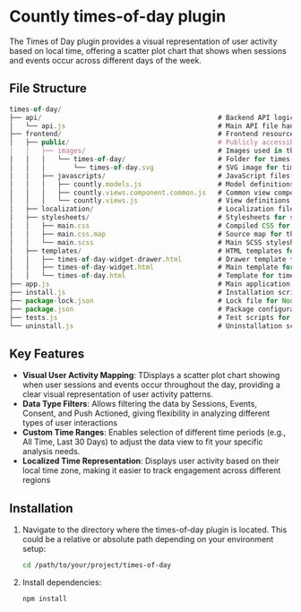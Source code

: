 # Countly times-of-day plugin

The Times of Day plugin provides a visual representation of user activity based on local time, offering a scatter plot chart that shows when sessions and events occur across different days of the week.

## File Structure

```javascript
times-of-day/
├── api/                                            # Backend API logic
│   └── api.js                                      # Main API file handling backend requests and responses
├── frontend/                                       # Frontend resources
│   ├── public/                                     # Publicly accessible resources
│   │   ├── images/                                 # Images used in the plugin
│   │   │   └── times-of-day/                       # Folder for times-of-day related images
│   │   │       └── times-of-day.svg                # SVG image for times-of-day widget
│   │   ├── javascripts/                            # JavaScript files for frontend logic
│   │   │   ├── countly.models.js                   # Model definitions for data handling
│   │   │   ├── countly.views.component.common.js   # Common view component logic
│   │   │   └── countly.views.js                    # View definitions for rendering
│   ├── localization/                               # Localization files for multi-language support
│   ├── stylesheets/                                # Stylesheets for styling the plugin
│   │   ├── main.css                                # Compiled CSS for styling
│   │   ├── main.css.map                            # Source map for the CSS file
│   │   └── main.scss                               # Main SCSS stylesheet
│   ├── templates/                                  # HTML templates for UI components
│   │   ├── times-of-day-widget-drawer.html         # Drawer template for the times-of-day widget
│   │   ├── times-of-day-widget.html                # Main template for the times-of-day widget
│   │   └── times-of-day.html                       # Template for times-of-day display
├── app.js                                          # Main application logic for the frontend
├── install.js                                      # Installation script for the plugin
├── package-lock.json                               # Lock file for Node.js dependencies
├── package.json                                    # Package configuration file for Node.js
├── tests.js                                        # Test scripts for validating functionality
└── uninstall.js                                    # Uninstallation script for removing the plugin
```

## Key Features

- **Visual User Activity Mapping**: TDisplays a scatter plot chart showing when user sessions and events occur throughout the day, providing a clear visual representation of user activity patterns.
- **Data Type Filters**: Allows filtering the data by Sessions, Events, Consent, and Push Actioned, giving flexibility in analyzing different types of user interactions
- **Custom Time Ranges**: Enables selection of different time periods (e.g., All Time, Last 30 Days) to adjust the data view to fit your specific analysis needs.
- **Localized Time Representation**: Displays user activity based on their local time zone, making it easier to track engagement across different regions

## Installation

1. Navigate to the directory where the times-of-day plugin is located. This could be a relative or absolute path depending on your environment setup:

    ```bash
    cd /path/to/your/project/times-of-day
    ```

2. Install dependencies:

    ```bash
    npm install
    ```
